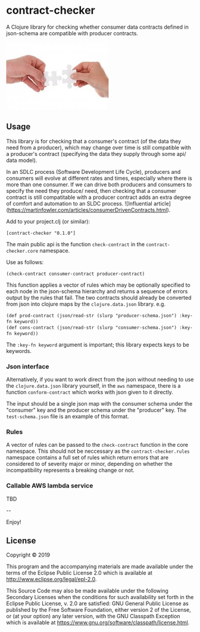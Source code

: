 # contract-checker

A Clojure library for checking whether consumer data contracts defined in json-schema are compatible with producer contracts.

![jigsaw](jigsaw.jpg)

## Usage

This library is for checking that a consumer's contract (of the data they need from a producer), which may change over time is still compatible with a producer's contract (specifying the data they supply through some api/ data model).

In an SDLC process (Software Development Life Cycle), producers and consumers will evolve at different rates and times, especially where there is more than one consumer. If we can drive both producers and consumers to specify the need they produce/ need, then checking that a consumer contract is still compatitable with a producer contract adds an extra degree of comfort and automation to an SLDC process.
![Influential article] (https://martinfowler.com/articles/consumerDrivenContracts.html).


Add to your project.clj (or similar):

    [contract-checker "0.1.0"]
    
The main public api is the function `check-contract` in the `contract-checker.core` namespace.

Use as follows:

    (check-contract consumer-contract producer-contract)

This function applies a vector of rules which may be optionally specified to each node in the json-schema hierarchy and returns a sequence of errors output by the rules that fail.
The two contracts should already be converted from json into clojure maps by the `clojure.data.json` library. e.g.

    (def prod-contract (json/read-str (slurp "producer-schema.json") :key-fn keyword))
    (def cons-contract (json/read-str (slurp "consumer-schema.json") :key-fn keyword))
    
The `:key-fn keyword` argument is important; this library expects keys to be keywords.

### Json interface

Alternatively, if you want to work direct from the json without needing to use the `clojure.data.json` library yourself, in the `aws` namespace, there is a function `conform-contract` which works with json given to it directly.

The input should be a single json map with the consumer schema under the "consumer" key and the producer schema under the "producer" key. The `test-schema.json` file is an example of this format.

### Rules

A vector of rules can be passed to the `check-contract` function in the core namespace. This should not be neccessary as the `contract-checker.rules` namespace contains a full set of rules which return errors that are considered to of severity major or minor, depending on whether the incompatibility represents a breaking change or not.

### Callable AWS lambda service

TBD

--

Enjoy!

## License

Copyright © 2019

This program and the accompanying materials are made available under the
terms of the Eclipse Public License 2.0 which is available at
http://www.eclipse.org/legal/epl-2.0.

This Source Code may also be made available under the following Secondary
Licenses when the conditions for such availability set forth in the Eclipse
Public License, v. 2.0 are satisfied: GNU General Public License as published by
the Free Software Foundation, either version 2 of the License, or (at your
option) any later version, with the GNU Classpath Exception which is available
at https://www.gnu.org/software/classpath/license.html.
